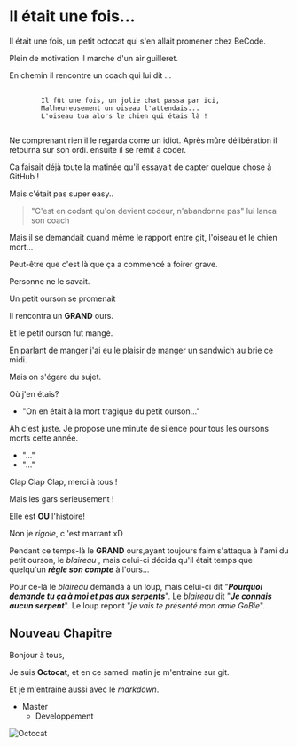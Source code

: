 # Il était une fois...
Il était une fois, un petit octocat qui s'en allait promener chez BeCode.

Plein de motivation il marche d'un air guilleret.

En chemin il rencontre un coach qui lui dit ...

<pre>
	<code>
		Il fût une fois, un jolie chat passa par ici,
		Malheureusement un oiseau l'attendais...
		L'oiseau tua alors le chien qui étais là !
	</code>
</pre>

Ne comprenant rien il le regarda come un idiot.
Après mûre délibération il retourna sur son ordi.
ensuite il se remit à coder.

Ca faisait déjà toute la matinée qu'il essayait de capter quelque chose
à GitHub !

Mais c'était pas super easy..

> "C'est en codant qu'on devient codeur, n'abandonne pas" lui lanca son
coach

Mais il se demandait quand même le rapport entre git, l'oiseau et le chien mort...

Peut-être que c'est là que ça a commencé a foirer grave.

Personne ne le savait.

Un petit ourson se promenait

Il rencontra un **GRAND** ours.

Et le petit ourson fut mangé.

En parlant de manger j'ai eu le plaisir de manger un sandwich au brie ce midi.

Mais on s'égare du sujet.

Où j'en étais?


* "On en était à la mort tragique du petit ourson..."

Ah c'est juste. Je propose une minute de silence pour tous les oursons morts cette année.

* "..."
* "..."

Clap Clap Clap, merci à tous !


Mais les gars serieusement !

Elle est **OU** l'histoire!

Non je *rigole*, c 'est marrant xD

Pendant ce temps-là le **GRAND** ours,ayant toujours faim s'attaqua à l'ami du petit ourson, le *blaireau* , mais celui-ci décida qu'il était temps que quelqu'un **_règle son compte_** à l'ours...

Pour ce-là le *blaireau*  demanda à un loup, mais celui-ci dit "***Pourquoi demande tu ça à moi et pas aux serpents***".
Le *blaireau* dit "***Je connais aucun serpent***".
Le loup repont "*je vais te présenté mon amie GoBie*".

## Nouveau Chapitre

Bonjour à tous, 

Je suis **Octocat**, et en ce samedi matin je m'entraine sur git.
 
Et je m'entraine aussi avec le *markdown*.

* Master
  * Developpement
  
![Octocat](https://assets-cdn.github.com/images/modules/logos_page/Octocat.png)



